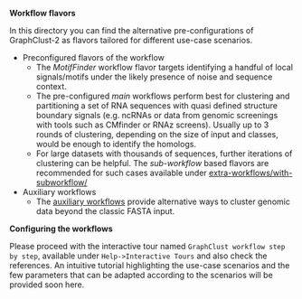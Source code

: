 **Workflow flavors**

In this directory you can find the alternative pre-configurations of GraphClust-2 as flavors tailored for different use-case scenarios.

- Preconfigured flavors of the workflow
    - The *MotifFinder* workflow flavor targets identifying a handful of local signals/motifs under the likely presence of noise and sequence context.
    - The pre-configured *main* workflows perform best for clustering and partitioning a set of RNA sequences with quasi defined structure boundary signals (e.g. ncRNAs or data from genomic screenings with tools such as CMfinder or RNAz screens). Usually up to 3 rounds of clustering, depending on the size of input and classes, would be enough to identify the homologs. 
    - For large datasets with thousands of sequences, further iterations of clustering can be helpful. The *sub-workflow* based flavors are recommended for such cases available under [extra-workflows/with-subworkflow/](./extra-workflows/with-subworkflow/)   
- Auxiliary workflows
    - The [auxiliary workflows](./auxiliary-workflows/) provide alternative ways to cluster genomic data beyond the classic FASTA input.

**Configuring the workflows**

Please proceed with the interactive tour named `GraphClust workflow step by step`, available under `Help->Interactive Tours` and also check the references.
An intuitive tutorial highlighting the use-case scenarios and the few parameters that can be adapted according to the scenarios will be provided soon here.
